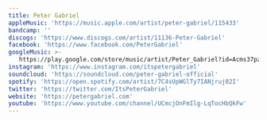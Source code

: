```yaml
---
title: Peter Gabriel
appleMusic: 'https://music.apple.com/artist/peter-gabriel/115433'
bandcamp: ''
discogs: 'https://www.discogs.com/artist/11136-Peter-Gabriel'
facebook: 'https://www.facebook.com/PeterGabriel'
googleMusic: >-
   https://play.google.com/store/music/artist/Peter_Gabriel?id=Acms37pzrhepllaqrespolo6m4q
instagram: 'https://www.instagram.com/itspetergabriel'
soundcloud: 'https://soundcloud.com/peter-gabriel-official'
spotify: 'https://open.spotify.com/artist/7C4sUpWGlTy7IANjruj02I'
twitter: 'https://twitter.com/ItsPeterGabriel'
website: 'https://petergabriel.com'
youtube: 'https://www.youtube.com/channel/UCmcjOnFmIlg-LqTocHbQkFw'
---
```

